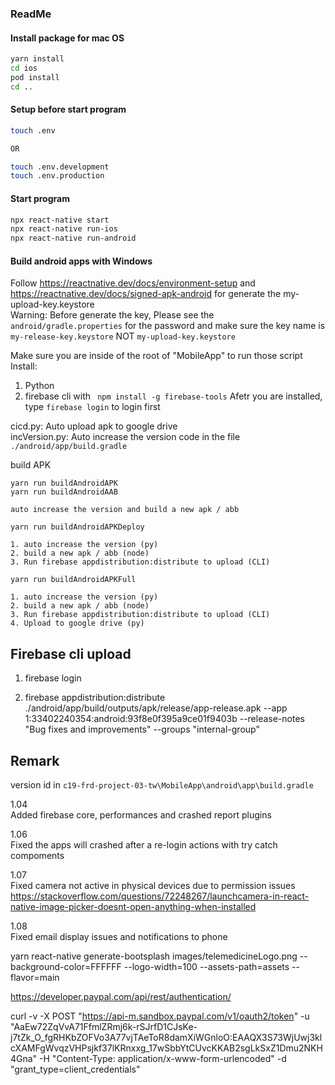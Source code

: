 ### ReadMe

#### Install package for mac OS

```bash
yarn install
cd ios
pod install
cd ..
```

#### Setup before start program

```bash
touch .env

OR

touch .env.development
touch .env.production
```

#### Start program

```bash
npx react-native start
npx react-native run-ios
npx react-native run-android
```

#### Build android apps with Windows  

Follow https://reactnative.dev/docs/environment-setup and https://reactnative.dev/docs/signed-apk-android for generate the my-upload-key.keystore  
Warning: Before generate the key, Please see the ```android/gradle.properties``` for the password and make sure the key name is ```my-release-key.keystore```  NOT ```my-upload-key.keystore```

Make sure you are inside of the root of "MobileApp" to run those script
Install:
1. Python
2. firebase cli with 
``` npm install -g firebase-tools```
Afetr you are installed, type ```firebase login``` to login first

cicd.py: Auto upload apk to google drive  
incVersion.py: Auto increase the version code in the file ```./android/app/build.gradle```

build APK  
```
yarn run buildAndroidAPK
yarn run buildAndroidAAB

auto increase the version and build a new apk / abb

yarn run buildAndroidAPKDeploy

1. auto increase the version (py)
2. build a new apk / abb (node)
3. Run firebase appdistribution:distribute to upload (CLI)

yarn run buildAndroidAPKFull

1. auto increase the version (py)
2. build a new apk / abb (node)
3. Run firebase appdistribution:distribute to upload (CLI)
4. Upload to google drive (py)
```

## Firebase cli upload
1. firebase login
   
2. firebase appdistribution:distribute ./android/app/build/outputs/apk/release/app-release.apk --app 1:33402240354:android:93f8e0f395a9ce01f9403b --release-notes "Bug fixes and improvements" --groups "internal-group"

## Remark
version id in ```c19-frd-project-03-tw\MobileApp\android\app\build.gradle```   

1.04    
Added firebase core, performances and crashed report plugins  

1.06  
Fixed the apps will crashed after a re-login actions with try catch compoments  

1.07  
Fixed camera not active in physical devices due to permission issues  
https://stackoverflow.com/questions/72248267/launchcamera-in-react-native-image-picker-doesnt-open-anything-when-installed  
  
1.08  
Fixed email display issues and notifications to phone


yarn react-native generate-bootsplash images/telemedicineLogo.png --background-color=FFFFFF --logo-width=100 --assets-path=assets --flavor=main

https://developer.paypal.com/api/rest/authentication/

curl -v -X POST "https://api-m.sandbox.paypal.com/v1/oauth2/token" -u "AaEw72ZqVvA71FfmlZRmj6k-rSJrfD1CJsKe-j7tZk_O_fgRHKbZOFVo3A77vjTAeToR8damXiWGnloO:EAAQX3S73WjUwj3klcXAMFgWvqzVHPsjkf37lKRnxxg_17wSbbYtCUvcKKAB2sgLkSxZ1Dmu2NKH4Gna" -H "Content-Type: application/x-www-form-urlencoded" -d "grant_type=client_credentials"